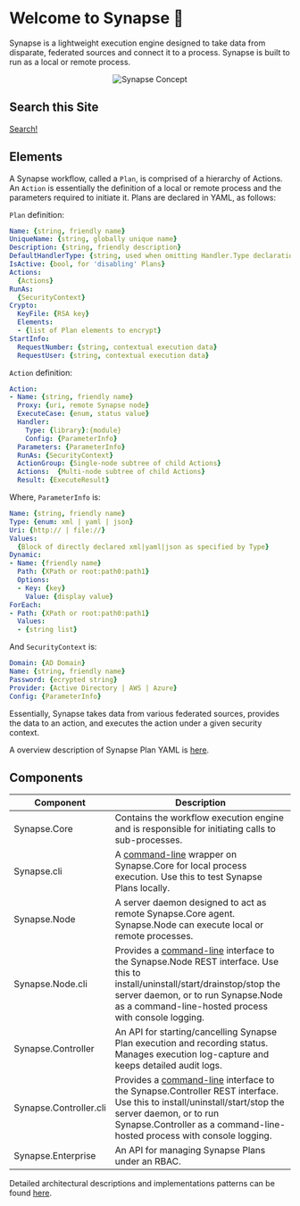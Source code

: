 # Welcome to Synapse 🧠

Synapse is a lightweight execution engine designed to take data from disparate, federated sources and connect it to a process.  Synapse is built to run as a local or remote process.

<p align="center">
<img alt="Synapse Concept" src="img/syn_concept.png" />
</p>

## Search this Site
[Search!](search.html)

## Elements

A Synapse workflow, called a `Plan`, is comprised of a hierarchy of Actions.  An `Action` is essentially the definition of a local or remote process and the parameters required to initiate it.  Plans are declared in YAML, as follows:

`Plan` definition:
```yaml
Name: {string, friendly name}
UniqueName: {string, globally unique name}
Description: {string, friendly description}
DefaultHandlerType: {string, used when omitting Handler.Type declaration}
IsActive: {bool, for 'disabling' Plans}
Actions:
  {Actions}
RunAs:
  {SecurityContext}
Crypto:
  KeyFile: {RSA key}
  Elements:
  - {list of Plan elements to encrypt}
StartInfo:
  RequestNumber: {string, contextual execution data}
  RequestUser: {string, contextual execution data}
```

`Action` definition:
```yaml
Action:
- Name: {string, friendly name}
  Proxy: {uri, remote Synapse node}
  ExecuteCase: {enum, status value}
  Handler:
    Type: {library}:{module}
    Config: {ParameterInfo}
  Parameters: {ParameterInfo}
  RunAs: {SecurityContext}
  ActionGroup: {Single-node subtree of child Actions}
  Actions:  {Multi-node subtree of child Actions}
  Result: {ExecuteResult}
```
Where, `ParameterInfo` is:
```yaml
Name: {string, friendly name}
Type: {enum: xml | yaml | json}
Uri: {http:// | file://}
Values:
  {Block of directly declared xml|yaml|json as specified by Type}
Dynamic:
- Name: {friendly name}
  Path: {XPath or root:path0:path1}
  Options:
  - Key: {key}
    Value: {display value}
ForEach:
- Path: {XPath or root:path0:path1}
  Values:
  - {string list}
```
And `SecurityContext` is:
```yaml
Domain: {AD Domain}
Name: {string, friendly name}
Password: {ecrypted string}
Provider: {Active Directory | AWS | Azure}
Config: {ParameterInfo}
```

Essentially, Synapse takes data from various federated sources, provides the data to an action, and executes the action under a given security context.

A overview description of Synapse Plan YAML is [here](/plans/ "Plan YAML").

## Components

| Component | Description
|--------|--------
|Synapse.Core|Contains the workflow execution engine and is responsible for initiating calls to sub-processes.
|Synapse.cli|A [command-line](/cli/core/ "Command-line") wrapper on Synapse.Core for local process execution.  Use this to test Synapse Plans locally.
|Synapse.Node|A server daemon designed to act as remote Synapse.Core agent.  Synapse.Node can execute local or remote processes.
|Synapse.Node.cli|Provides a [command-line](/cli/node/ "Command-line") interface to the Synapse.Node REST interface.  Use this to install/uninstall/start/drainstop/stop the server daemon, or to run Synapse.Node as a command-line-hosted process with console logging. 
|Synapse.Controller|An API for starting/cancelling Synapse Plan execution and recording status.  Manages execution log-capture and keeps detailed audit logs.
|Synapse.Controller.cli|Provides a [command-line](/cli/controller/ "Command-line") interface to the Synapse.Controller REST interface.  Use this to install/uninstall/start/stop the server daemon, or to run Synapse.Controller as a command-line-hosted process with console logging. 
|Synapse.Enterprise|An API for managing Synapse Plans under an RBAC.

Detailed architectural descriptions and implementations patterns can be found [here](/architecture/ "Architecture").